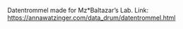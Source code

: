 Datentrommel made for Mz*Baltazar’s Lab.
Link: https://annawatzinger.com/data_drum/datentrommel.html
